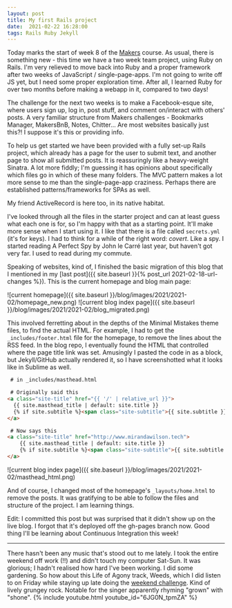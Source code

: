 ```yaml
---
layout: post
title: My first Rails project
date:  2021-02-22 16:28:00
tags: Rails Ruby Jekyll
---
```

Today marks the start of week 8 of the [Makers](http://makers.tech) course. As usual, there is something new - this time we have a two week team project, using Ruby on Rails. I'm very relieved to move back into Ruby and a proper framework after two weeks of JavaScript / single-page-apps. I'm not going to write off JS yet, but I need some proper exploration time. After all, I learned Ruby for over two months before making a webapp in it, compared to two days!  

The challenge for the next two weeks is to make a Facebook-esque site, where users sign up, log in, post stuff, and comment on/interact with others' posts. A very familiar structure from Makers challenges - Bookmarks Manager, MakersBnB, Notes, Chitter... Are most websites basically just this?! I suppose it's this or providing info.  

To help us get started we have been provided with a fully set-up Rails project, which already has a page for the user to submit text, and another page to show all submitted posts. It is reassuringly like a heavy-weight Sinatra. A lot more fiddly; I'm guessing it has opinions about specifically which files go in which of these many folders. The MVC pattern makes a lot more sense to me than the single-page-app craziness. Perhaps there are established patterns/frameworks for SPAs as well.  

My friend ActiveRecord is here too, in its native habitat.  

I've looked through all the files in the starter project and can at least guess what each one is for, so I'm happy with that as a starting point. It'll make more sense when I start using it. I like that there is a file called `secrets.yml` (it's for keys). I had to think for a while of the right word: *covert*. Like a spy. I started reading A Perfect Spy by John le Carré last year, but haven't got very far. I used to read during my commute.  

Speaking of websites, kind of, I finished the basic migration of this blog that I mentioned in my [last post]({{ site.baseurl }}{% post_url 2021-02-18-url-changes %}). This is the current homepage and blog main page:  

![current homepage]({{ site.baseurl }}/blog/images/2021/2021-02/homepage_new.png)
![current blog index page]({{ site.baseurl }}/blog/images/2021/2021-02/blog_migrated.png)
  
This involved ferretting about in the depths of the Minimal Mistakes theme files, to find the actual HTML. For example, I had to get the `_includes/footer.html` file for the homepage, to remove the lines about the RSS feed. In the blog repo, I eventually found the HTML that controlled where the page title link was set. Amusingly I pasted the code in as a block, but Jekyll/GitHub actually rendered it, so I have screenshotted what it looks like in Sublime as well.    

```html
 # in _includes/masthead.html

 # Originally said this
<a class="site-title" href="{{ '/' | relative_url }}">
  {{ site.masthead_title | default: site.title }}
  {% if site.subtitle %}<span class="site-subtitle">{{ site.subtitle }}</span>{% endif %}
</a>

 # Now says this
<a class="site-title" href="http://www.mirandawilson.tech">
    {{ site.masthead_title | default: site.title }}
    {% if site.subtitle %}<span class="site-subtitle">{{ site.subtitle }}</span>{% endif %}
</a>
```

![current blog index page]({{ site.baseurl }}/blog/images/2021/2021-02/masthead_html.png)  


And of course, I changed most of the homepage's `_layouts/home.html` to remove the posts. It was gratifying to be able to follow the files and structure of the project. I am learning things.    

Edit: I committed this post but was surprised that it didn't show up on the live blog. I forgot that it's deployed off the gh-pages branch now. Good thing I'll be learning about Continuous Integration this week!  

***
There hasn't been any music that's stood out to me lately. I took the entire weekend off work (!!) and didn't touch my computer Sat-Sun. It was glorious; I hadn't realised how hard I've been working. I did some gardening. So how about this Life of Agony track, Weeds, which I did listen to on Friday while staying up late doing the [weekend challenge](https://github.com/mscwilson/news-summary-challenge). Kind of lively grungey rock. Notable for the singer apparently rhyming "grown" with "shone".
{% include youtube.html youtube_id="6JG0N_tpmZA" %}  
